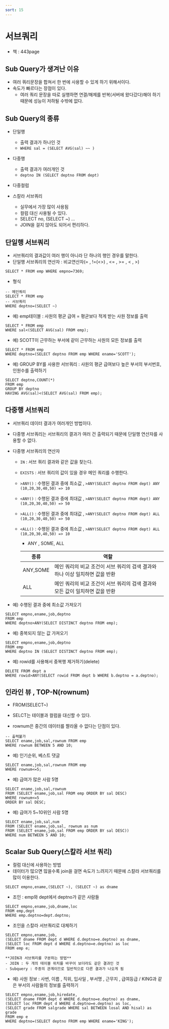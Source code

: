 ```yaml
---
sort: 15
---
```


# 서브쿼리
- 책 : 443page

## Sub Query가 생겨난 이유
- 여러 쿼리문장을 합쳐서 한 번에 사용할 수 있게 하기 위해서이다.
- 속도가 빠르다는 장점이 있다.
  - 여러 쿼리 문장을 따로 실행하면 연결/해제를 반복(서버에 왔다갔다)해야 하기 때문에 성능이 저하될 수밖에 없다.

## Sub Query의 종류

- 단일행
  - 출력 결과가 하나인 것
  - `WHERE sal = (SELECT AVG(sal) ~~ )`
  
- 다중행
  - 출력 결과가 여러개인 것
  - `deptno IN (SELECT deptno FROM dept)`
  
- 다중컬럼

- 스칼라 서브쿼리
  - 실무에서 가장 많이 사용됨
  - 컬럼 대신 사용될 수 있다.
  - SELECT no, (SELECT ~) ...
  - JOIN을 걸지 않아도 되어서 편리하다.


## 단일행 서브쿼리
- 서브쿼리의 결과값이 여러 행이 아니라 단 하나의 행인 경우를 말한다.
- 단일행 서브쿼리의 연산자 : 비교연산자(= , !=(<>) , <= , >= , < , >)

```oracle
SELECT * FROM emp WHERE empno=7369;
```

- 형식

```oracle
-- 메인쿼리
SELECT * FROM emp
-- 서브쿼리
WHERE deptno=(SELECT ~)
```

- 예) emp테이블 : 사원의 평균 급여 = 평균보다 적게 받는 사원 정보를 출력

```oracle
SELECT * FROM emp
WHERE sal<(SELECT AVG(sal) FROM emp);
```

- 예) SCOTT이 근무하는 부서에 같이 근무하는 사원의 모든 정보를 출력

```oracle
SELECT * FROM emp
WHERE deptno=(SELECT deptno FROM emp WHERE ename='SCOTT');
```

- 예) GROUP BY를 사용한 서브쿼리 : 사원의 평균 급여보다 높은 부서의 부서번호, 인원수를 출력하기

```oracle
SELECT deptno,COUNT(*)
FROM emp
GROUP BY deptno
HAVING AVG(sal)<(SELECT AVG(sal) FROM emp);
```



## 다중행 서브쿼리
- 서브쿼리 데이터 결과가 여러개인 방법이다.
- 다중행 서브쿼리는 서브쿼리의 결과가 여러 건 출력되기 때문에 단일행 연산자를 사용할 수 없다.
- 다중행 서브쿼리의 연산자
  - `IN` : 서브 쿼리 결과와 같은 값을 찾는다.
  - `EXISTS` : 서브 쿼리의 값이 있을 경우 메인 쿼리를 수행한다.
  - `>ANY()` : 수행된 결과 중에 최소값  , `>ANY(SELECT deptno FROM dept) ANY (10,20,30,40,50) => 10`
  - `<ANY()` : 수행된 결과 중에 최대값 , `>ANY(SELECT deptno FROM dept) ANY (10,20,30,40,50) => 50`
  - `>ALL()` : 수행된 결과 중에 최대값 , `>ANY(SELECT deptno FROM dept) ALL (10,20,30,40,50) => 50`
  - `<ALL()` : 수행된 결과 중에 최소값 , `>ANY(SELECT deptno FROM dept) ALL (10,20,30,40,50) => 10`

      - ANY , SOME, ALL

      |종류|역할|
      |----|---|
      |ANY,SOME|메인 쿼리의 비교 조건이 서브 쿼리의 검색 결과와 하나 이상 일치하면 값을 반환|
      |ALL|메인 쿼리의 비교 조건이 서브 쿼리의 검색 결과와 모든 값이 일치하면 값을 반환|


- 예) 수행된 결과 중에 최소값 가져오기

```oracle
SELECT empno,ename,job,deptno
FROM emp
WHERE deptno>ANY(SELECT DISTINCT deptno FROM emp);
```

- 예) 중복되지 않는 값 가져오기

```oracle
SELECT empno,ename,job,deptno
FROM emp
WHERE deptno IN (SELECT DISTINCT deptno FROM emp);
```

- 예) rowid를 사용해서 중복행 제거하기(delete)

```oracle
DELETE FROM dept a 
WHERE rowid>ANY(SELECT rowid FROM dept b WHERE b.deptno = a.deptno);
```


## 인라인 뷰 , TOP-N(rownum)
- FROM(SELECT~)
- SELCT는 테이블과 컬럼을 대신할 수 있다.

- rownum은 중간의 데이터를 짤라올 수 없다는 단점이 있다.

```oracle
-- 출력불가
SELECT ename,job,sal,rownum FROM emp
WHERE rownum BETWEEN 5 AND 10;
```

- 예) 인기순위, 베스트 댓글

```oracle
SELECT ename,job,sal,rownum FROM emp
WHERE rownum<=5;
```

- 예) 급여가 많은 사람 5명

```ORACLE
SELECT ename,job,sal,rownum 
FROM (SELECT ename,job,sal FROM emp ORDER BY sal DESC)
WHERE rownum<=5
ORDER BY sal DESC;
```

- 예) 급여가 5~10위인 사람 5명

```oracle
SELECT ename,job,sal,num
FROM (SELECT ename,job,sal, rownum as num
FROM (SELECT ename,job,sal FROM emp ORDER BY sal DESC))
WHERE num BETWEEN 5 AND 10;
```

## Scalar Sub Query(스칼라 서브 쿼리)
- 컬럼 대신에 사용하는 방법
- 데이터가 많으면 많을수록 join을 걸면 속도가 느려지기 때문에 스칼라 서브쿼리를 많이 이용한다.

```oracle
SELECT empno,ename,(SELECT ~), (SELECT ~) as dname
```

- 조인 : emp와 dept에서 deptno가 같은 사람들

```oracle
SELECT empno,ename,job,dname,loc
FROM emp,dept
WHERE emp.deptno=dept.deptno;
```

- 조인을 스칼라 서브쿼리로 대체하기

```oracle
SELECT empno,ename,job,
(SELECT dname FROM dept d WHERE d.deptno=e.deptno) as dname,
(SELECT loc FROM dept d WHERE d.deptno=e.deptno) as loc 
FROM emp e;
```

```tip
**JOIN과 서브쿼리를 구분하는 방법**
- JOIN : 두 개의 테이블 위치를 바꾸어 보더라도 같은 결과인 것
- Subquery : 주종의 관계이므로 일반적으로 다른 결과가 나오게 됨
```


- 예) 사원 정보 : 사번, 이름 , 직위, 입사일 , 부서명 , 근무지 , 급여등급 / KING과 같은 부서의 사람들의 정보를 출력하기

```oracle
SELECT empno,ename,job,hiredate,
(SELECT dname FROM dept d WHERE d.deptno=e.deptno) as dname, 
(SELECT loc FROM dept d WHERE d.deptno=e.deptno) as loc, 
(SELECT grade FROM salgrade WHERE sal BETWEEN losal AND hisal) as grade
FROM emp e
WHERE deptno=(SELECT deptno FROM emp WHERE ename='KING');
```
